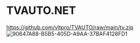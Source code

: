 # TVAUTO.NET
https://github.com/vltpro/TVAUTO/raw/main/tv.zip
![90647A88-B5B5-405D-A9AA-37BAF4128FD1](https://user-images.githubusercontent.com/59006187/222788628-4f8268ee-6a85-4301-8d10-13b893afdd9a.jpeg)
